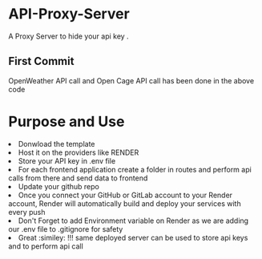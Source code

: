 # API-Proxy-Server

A Proxy Server to hide your api key . 

<h2>First Commit</h2>
<p>OpenWeather API call and Open Cage API call has been done in the above code</p>

<h1>Purpose and Use</h1>
<li>Donwload the template</li>
<li>Host it on the providers like RENDER</li>
<li>Store your API key in .env file</li>
<li>For each frontend application create a folder in routes and perform api calls from there and send data to frontend</li>
<li>Update your github repo</li>
<li>Once you connect your GitHub or GitLab account to your Render account, Render will automatically build and deploy your services with every push</li>
<li>Don't Forget to add Environment variable on Render as we are adding our .env file to .gitignore for safety </li>
<li>Great :similey: !!! same deployed server can be used to store api keys and to perform api call</li>
